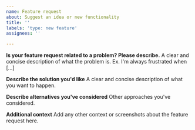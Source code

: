 ```yaml
---
name: Feature request
about: Suggest an idea or new functionality
title: ''
labels: 'type: new feature'
assignees: ''

---
```


**Is your feature request related to a problem? Please describe.**
A clear and concise description of what the problem is. Ex. I'm always frustrated when [...]

**Describe the solution you'd like**
A clear and concise description of what you want to happen.

**Describe alternatives you've considered**
Other approaches you've considered.

**Additional context**
Add any other context or screenshots about the feature request here.
